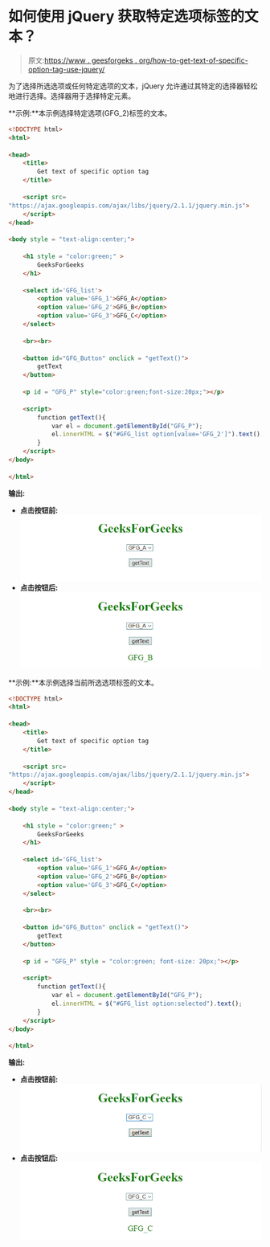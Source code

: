 # 如何使用 jQuery 获取特定选项标签的文本？

> 原文:[https://www . geesforgeks . org/how-to-get-text-of-specific-option-tag-use-jquery/](https://www.geeksforgeeks.org/how-to-get-text-of-specific-option-tag-using-jquery/)

为了选择所选选项或任何特定选项的文本，jQuery 允许通过其特定的选择器轻松地进行选择。选择器用于选择特定元素。

**示例:**本示例选择特定选项(GFG_2)标签的文本。

```html
<!DOCTYPE html>  
<html>  

<head> 
    <title> 
        Get text of specific option tag
    </title>

    <script src=
"https://ajax.googleapis.com/ajax/libs/jquery/2.1.1/jquery.min.js">
    </script>
</head> 

<body style = "text-align:center;">  

    <h1 style = "color:green;" >  
        GeeksForGeeks  
    </h1>  

    <select id='GFG_list'>
        <option value='GFG_1'>GFG_A</option>
        <option value='GFG_2'>GFG_B</option>
        <option value='GFG_3'>GFG_C</option>
    </select>

    <br><br>

    <button id="GFG_Button" onclick = "getText()">
        getText
    </button> 

    <p id = "GFG_P" style="color:green;font-size:20px;"></p>

    <script>
        function getText(){
            var el = document.getElementById("GFG_P");
            el.innerHTML = $("#GFG_list option[value='GFG_2']").text();
        }
    </script> 
</body>  

</html>  
```

**输出:**

*   **点击按钮前:**
    ![](img/a4fe8f1205ba11f6597231230c30b3c7.png)
*   **点击按钮后:**
    ![](img/04b078c434bcd2ee0688a3e409d0389a.png)

**示例:**本示例选择当前所选选项标签的文本。

```html
<!DOCTYPE html>  
<html>  

<head> 
    <title> 
        Get text of specific option tag
    </title>

    <script src=
"https://ajax.googleapis.com/ajax/libs/jquery/2.1.1/jquery.min.js">
    </script>
</head> 

<body style = "text-align:center;">  

    <h1 style = "color:green;" >  
        GeeksForGeeks  
    </h1>  

    <select id='GFG_list'>
        <option value='GFG_1'>GFG_A</option>
        <option value='GFG_2'>GFG_B</option>
        <option value='GFG_3'>GFG_C</option>
    </select>

    <br><br>

    <button id="GFG_Button" onclick = "getText()">
        getText
    </button> 

    <p id = "GFG_P" style = "color:green; font-size: 20px;"></p>

    <script>
        function getText(){
            var el = document.getElementById("GFG_P");
            el.innerHTML = $("#GFG_list option:selected").text();
        }
    </script> 
</body>  

</html> 
```

**输出:**

*   **点击按钮前:**
    ![](img/5f0f20190273c86b94bdfa4b11892fff.png)
*   **点击按钮后:**
    ![](img/40ff8dc059eeea90997208cd9cc7cf6c.png)